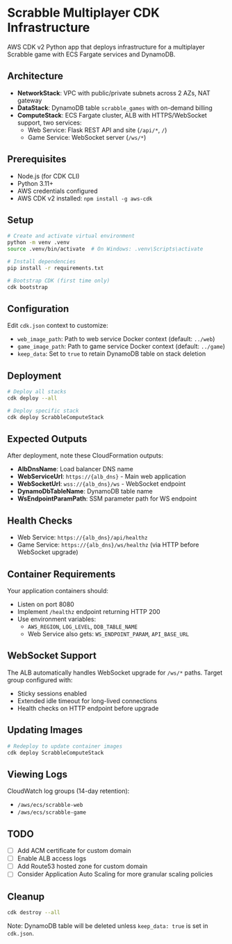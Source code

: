 # Scrabble Multiplayer CDK Infrastructure

AWS CDK v2 Python app that deploys infrastructure for a multiplayer Scrabble game with ECS Fargate services and DynamoDB.

## Architecture

- **NetworkStack**: VPC with public/private subnets across 2 AZs, NAT gateway
- **DataStack**: DynamoDB table `scrabble_games` with on-demand billing
- **ComputeStack**: ECS Fargate cluster, ALB with HTTPS/WebSocket support, two services:
  - Web Service: Flask REST API and site (`/api/*`, `/`)
  - Game Service: WebSocket server (`/ws/*`)

## Prerequisites

- Node.js (for CDK CLI)
- Python 3.11+
- AWS credentials configured
- AWS CDK v2 installed: `npm install -g aws-cdk`

## Setup

```bash
# Create and activate virtual environment
python -m venv .venv
source .venv/bin/activate  # On Windows: .venv\Scripts\activate

# Install dependencies
pip install -r requirements.txt

# Bootstrap CDK (first time only)
cdk bootstrap
```

## Configuration

Edit `cdk.json` context to customize:
- `web_image_path`: Path to web service Docker context (default: `../web`)
- `game_image_path`: Path to game service Docker context (default: `../game`)
- `keep_data`: Set to `true` to retain DynamoDB table on stack deletion

## Deployment

```bash
# Deploy all stacks
cdk deploy --all

# Deploy specific stack
cdk deploy ScrabbleComputeStack
```

## Expected Outputs

After deployment, note these CloudFormation outputs:
- **AlbDnsName**: Load balancer DNS name
- **WebServiceUrl**: `https://{alb_dns}` - Main web application
- **WebSocketUrl**: `wss://{alb_dns}/ws` - WebSocket endpoint
- **DynamoDbTableName**: DynamoDB table name
- **WsEndpointParamPath**: SSM parameter path for WS endpoint

## Health Checks

- Web Service: `https://{alb_dns}/api/healthz`
- Game Service: `https://{alb_dns}/ws/healthz` (via HTTP before WebSocket upgrade)

## Container Requirements

Your application containers should:
- Listen on port 8080
- Implement `/healthz` endpoint returning HTTP 200
- Use environment variables:
  - `AWS_REGION`, `LOG_LEVEL`, `DDB_TABLE_NAME`
  - Web Service also gets: `WS_ENDPOINT_PARAM`, `API_BASE_URL`

## WebSocket Support

The ALB automatically handles WebSocket upgrade for `/ws/*` paths. Target group configured with:
- Sticky sessions enabled
- Extended idle timeout for long-lived connections
- Health checks on HTTP endpoint before upgrade

## Updating Images

```bash
# Redeploy to update container images
cdk deploy ScrabbleComputeStack
```

## Viewing Logs

CloudWatch log groups (14-day retention):
- `/aws/ecs/scrabble-web`
- `/aws/ecs/scrabble-game`

## TODO

- [ ] Add ACM certificate for custom domain
- [ ] Enable ALB access logs
- [ ] Add Route53 hosted zone for custom domain
- [ ] Consider Application Auto Scaling for more granular scaling policies

## Cleanup

```bash
cdk destroy --all
```

Note: DynamoDB table will be deleted unless `keep_data: true` is set in `cdk.json`.
